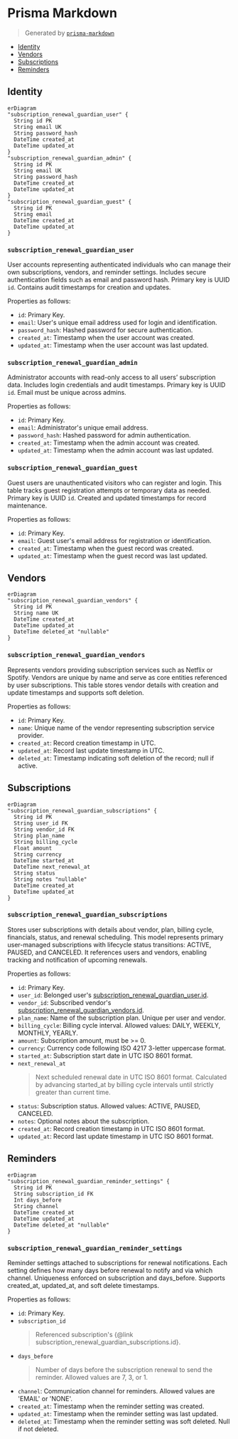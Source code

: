 # Prisma Markdown

> Generated by [`prisma-markdown`](https://github.com/samchon/prisma-markdown)

- [Identity](#identity)
- [Vendors](#vendors)
- [Subscriptions](#subscriptions)
- [Reminders](#reminders)

## Identity

```mermaid
erDiagram
"subscription_renewal_guardian_user" {
  String id PK
  String email UK
  String password_hash
  DateTime created_at
  DateTime updated_at
}
"subscription_renewal_guardian_admin" {
  String id PK
  String email UK
  String password_hash
  DateTime created_at
  DateTime updated_at
}
"subscription_renewal_guardian_guest" {
  String id PK
  String email
  DateTime created_at
  DateTime updated_at
}
```

### `subscription_renewal_guardian_user`

User accounts representing authenticated individuals who can manage their
own subscriptions, vendors, and reminder settings. Includes secure
authentication fields such as email and password hash. Primary key is
UUID `id`. Contains audit timestamps for creation and updates.

Properties as follows:

- `id`: Primary Key.
- `email`: User's unique email address used for login and identification.
- `password_hash`: Hashed password for secure authentication.
- `created_at`: Timestamp when the user account was created.
- `updated_at`: Timestamp when the user account was last updated.

### `subscription_renewal_guardian_admin`

Administrator accounts with read-only access to all users’ subscription
data. Includes login credentials and audit timestamps. Primary key is
UUID `id`. Email must be unique across admins.

Properties as follows:

- `id`: Primary Key.
- `email`: Administrator's unique email address.
- `password_hash`: Hashed password for admin authentication.
- `created_at`: Timestamp when the admin account was created.
- `updated_at`: Timestamp when the admin account was last updated.

### `subscription_renewal_guardian_guest`

Guest users are unauthenticated visitors who can register and login. This
table tracks guest registration attempts or temporary data as needed.
Primary key is UUID `id`. Created and updated timestamps for record
maintenance.

Properties as follows:

- `id`: Primary Key.
- `email`: Guest user's email address for registration or identification.
- `created_at`: Timestamp when the guest record was created.
- `updated_at`: Timestamp when the guest record was last updated.

## Vendors

```mermaid
erDiagram
"subscription_renewal_guardian_vendors" {
  String id PK
  String name UK
  DateTime created_at
  DateTime updated_at
  DateTime deleted_at "nullable"
}
```

### `subscription_renewal_guardian_vendors`

Represents vendors providing subscription services such as Netflix or
Spotify. Vendors are unique by name and serve as core entities referenced
by user subscriptions. This table stores vendor details with creation and
update timestamps and supports soft deletion.

Properties as follows:

- `id`: Primary Key.
- `name`: Unique name of the vendor representing subscription service provider.
- `created_at`: Record creation timestamp in UTC.
- `updated_at`: Record last update timestamp in UTC.
- `deleted_at`: Timestamp indicating soft deletion of the record; null if active.

## Subscriptions

```mermaid
erDiagram
"subscription_renewal_guardian_subscriptions" {
  String id PK
  String user_id FK
  String vendor_id FK
  String plan_name
  String billing_cycle
  Float amount
  String currency
  DateTime started_at
  DateTime next_renewal_at
  String status
  String notes "nullable"
  DateTime created_at
  DateTime updated_at
}
```

### `subscription_renewal_guardian_subscriptions`

Stores user subscriptions with details about vendor, plan, billing cycle,
financials, status, and renewal scheduling. This model represents primary
user-managed subscriptions with lifecycle status transitions: ACTIVE,
PAUSED, and CANCELED. It references users and vendors, enabling tracking
and notification of upcoming renewals.

Properties as follows:

- `id`: Primary Key.
- `user_id`: Belonged user's [subscription_renewal_guardian_user.id](#subscription_renewal_guardian_user).
- `vendor_id`: Subscribed vendor's [subscription_renewal_guardian_vendors.id](#subscription_renewal_guardian_vendors).
- `plan_name`: Name of the subscription plan. Unique per user and vendor.
- `billing_cycle`: Billing cycle interval. Allowed values: DAILY, WEEKLY, MONTHLY, YEARLY.
- `amount`: Subscription amount, must be >= 0.
- `currency`: Currency code following ISO 4217 3-letter uppercase format.
- `started_at`: Subscription start date in UTC ISO 8601 format.
- `next_renewal_at`
  > Next scheduled renewal date in UTC ISO 8601 format. Calculated by
  > advancing started_at by billing cycle intervals until strictly greater
  > than current time.
- `status`: Subscription status. Allowed values: ACTIVE, PAUSED, CANCELED.
- `notes`: Optional notes about the subscription.
- `created_at`: Record creation timestamp in UTC ISO 8601 format.
- `updated_at`: Record last update timestamp in UTC ISO 8601 format.

## Reminders

```mermaid
erDiagram
"subscription_renewal_guardian_reminder_settings" {
  String id PK
  String subscription_id FK
  Int days_before
  String channel
  DateTime created_at
  DateTime updated_at
  DateTime deleted_at "nullable"
}
```

### `subscription_renewal_guardian_reminder_settings`

Reminder settings attached to subscriptions for renewal notifications.
Each setting defines how many days before renewal to notify and via which
channel. Uniqueness enforced on subscription and days_before. Supports
created_at, updated_at, and soft delete timestamps.

Properties as follows:

- `id`: Primary Key.
- `subscription_id`
  > Referenced subscription's {@link
  > subscription_renewal_guardian_subscriptions.id}.
- `days_before`
  > Number of days before the subscription renewal to send the reminder.
  > Allowed values are 7, 3, or 1.
- `channel`: Communication channel for reminders. Allowed values are 'EMAIL' or 'NONE'.
- `created_at`: Timestamp when the reminder setting was created.
- `updated_at`: Timestamp when the reminder setting was last updated.
- `deleted_at`: Timestamp when the reminder setting was soft deleted. Null if not deleted.

